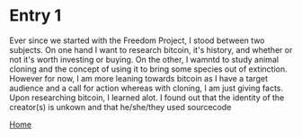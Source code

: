 # Entry 1
 Ever since we started with the Freedom Project, I stood between two subjects. On one hand I want to research bitcoin, it's history, and whether or not it's worth investing or buying. On the other, I wamntd to study animal cloning and the concept of using it to bring some species out of extinction. However for now, I am more leaning towards bitcoin as I have a target audience and a call for action whereas with cloning, I am just giving facts. Upon researching bitcoin, I learned alot. I found out that the identity of the creator(s) is unkown and that he/she/they used sourcecode
 

[Home](../README.md)

